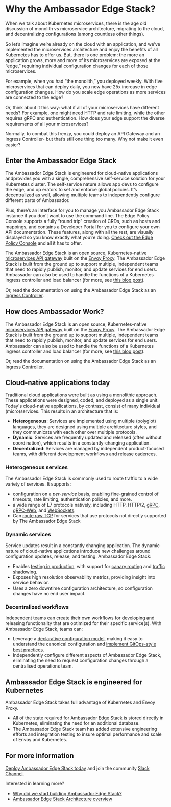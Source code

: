 # Why the Ambassador Edge Stack?

When we talk about Kubernetes microservices, there is the age old discussion of monolith vs microservice architecture, migrating to the cloud, and decentralizing configurations (among countless other things).

So let’s imagine we’re already on the cloud with an application, and we’ve implemented the microservices architecture and enjoy the benefits of all Kubernetes has to offer us. But, there is one problem: the more an application grows, more and more of its microservices are exposed at the “edge,” requiring individual configuration changes for each of those microservices.

For example, when you had “the monolith,” you deployed weekly. With five microservices that can deploy daily, you now have 25x increase in edge configuration changes. How do you scale edge operations as more services are connected to the edge?

Or, think about it this way: what if all of your microservices have different needs? For example, one might need HTTP and rate limiting, while the other requires gRPC and authentication.  How does your edge support the diverse requirements of all your microservices?

Normally, to combat this frenzy, you could deploy an API Gateway and an Ingress Controller- but that’s still one thing too many. Why not make it even easier?

## Enter the Ambassador Edge Stack

The Ambassador Edge Stack is engineered for cloud-native applications andprovides you with a single, comprehensive self-service solution for your Kubernetes cluster. The self-service nature allows app devs to configure the edge, and op erators to set and enforce global policies. It’s decentralized as well, allowing multiple teams to independently configure different parts of Ambassador.

Plus, there’s an interface for you to manage you Ambassador Edge Stack instance if you don’t want to use the command line. The Edge Policy Console supports a fully “round trip” creation of CRDs, such as hosts and mappings, and contains a Developer Portal for you to configure your own API documentation. These features, along with all the rest, are visually displayed so you know exactly what you’re doing.
[Check out the Edge Policy Console](../edge-policy-console) and all it has to offer.


The Ambassador Edge Stack is an open source, Kubernetes-native [microservices API gateway](../microservices-api-gateways) built on the [Envoy Proxy](https://www.envoyproxy.io). The Ambassador Edge Stack is built from the ground up to support multiple, independent teams that need to rapidly publish, monitor, and update services for end users. Ambassador can also be used to handle the functions of a Kubernetes ingress controller and load balancer (for more, see [this blog post](https://blog.getambassador.io/kubernetes-ingress-nodeport-load-balancers-and-ingress-controllers-6e29f1c44f2d)).

Or, read the documentation on using the Ambassador Edge Stack as an [Ingress Controller](../../reference/core/ingress-controller).

## How does Ambassador Work?

The Ambassador Edge Stack is an open source, Kubernetes-native [microservices API gateway](../microservices-api-gateways) built on the [Envoy Proxy](https://www.envoyproxy.io). The Ambassador Edge Stack is built from the ground up to support multiple, independent teams that need to rapidly publish, monitor, and update services for end users. Ambassador can also be used to handle the functions of a Kubernetes ingress controller and load balancer (for more, see [this blog post](https://blog.getambassador.io/kubernetes-ingress-nodeport-load-balancers-and-ingress-controllers-6e29f1c44f2d)).

Or, read the documentation on using the Ambassador Edge Stack as an [Ingress Controller](../../reference/core/ingress-controller).

## Cloud-native applications today

Traditional cloud applications were built as using a monolithic approach. These applications were designed, coded, and deployed as a single unit. Today's cloud-native applications, by contrast, consist of many individual (micro)services. This results in an architecture that is:

* __Heterogeneous__: Services are implemented using multiple (polyglot) languages, they are designed using multiple architecture styles, and they communicate with each other over multiple protocols.
* __Dynamic__: Services are frequently updated and released (often without coordination), which results in a constantly-changing application.
* __Decentralized__: Services are managed by independent product-focused teams, with different development workflows and release cadences.

### Heterogeneous services

The Ambassador Edge Stack is commonly used to route traffic to a wide variety of services. It supports:

* configuration on a *per-service* basis, enabling fine-grained control of timeouts, rate limiting, authentication policies, and more.
* a wide range of L7 protocols natively, including HTTP, HTTP/2, [gRPC](../../user-guide/grpc), [gRPC-Web](https://github.com/grpc/grpc-web), and [WebSockets](../../user-guide/websockets-ambassador).
* Can [route raw TCP](../../reference/tcpmappings) for services that use protocols not directly supported by The Ambassador Edge Stack 

### Dynamic services

Service updates result in a constantly changing application. The dynamic nature of cloud-native applications introduce new challenges around configuration updates, release, and testing. Ambassador Edge Stack:

* Enables [testing in production](../../docs/dev-guide/test-in-prod), with support for [canary routing](../../reference/canary) and [traffic shadowing](../../reference/shadowing).
* Exposes high resolution observability metrics, providing insight into service behavior.
* Uses a zero downtime configuration architecture, so configuration changes have no end user impact.

### Decentralized workflows

Independent teams can create their own workflows for developing and releasing functionality that are optimized for their specific service(s). With Ambassador Edge Stack, teams can:

* Leverage a [declarative configuration model](../../user-guide/cd-declarative-gitops), making it easy to understand the canonical configuration and [implement GitOps-style best practices](../../user-guide/gitops-ambassador).
* Independently configure different aspects of Ambassador Edge Stack, eliminating the need to request configuration changes through a centralised operations team.

## Ambassador Edge Stack is engineered for Kubernetes

Ambassador Edge Stack takes full advantage of Kubernetes and Envoy Proxy.

* All of the state required for Ambassador Edge Stack is stored directly in Kubernetes, eliminating the need for an additional database.
* The Ambassador Edge Stack team has added extensive engineering efforts and integration testing to insure optimal performance and scale of Envoy and Kubernetes.

## For more information

[Deploy Ambassador Edge Stack today](../../user-guide/install) and join the community [Slack Channel](http://d6e.co/slack).

Interested in learning more?

* [Why did we start building Ambassador Edge Stack?](https://blog.getambassador.io/building-ambassador-an-open-source-api-gateway-on-kubernetes-and-envoy-ed01ed520844)
* [Ambassador Edge Stack Architecture overview](../../concepts/architecture)

<GoogleStructuredData/>

